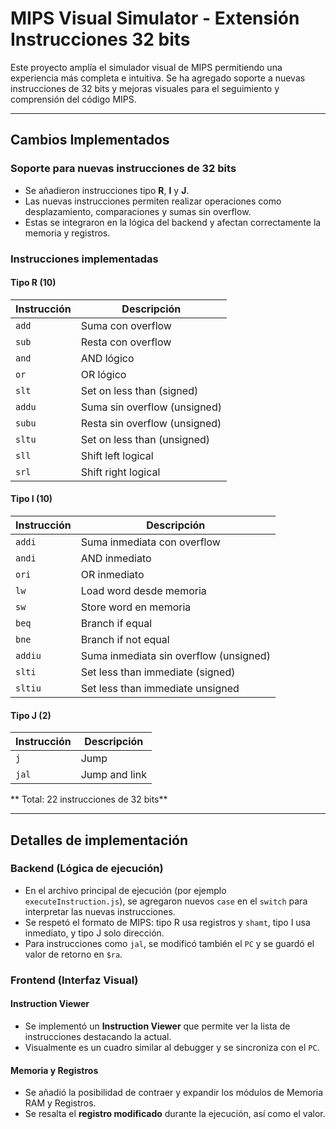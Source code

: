 #  MIPS Visual Simulator - Extensión Instrucciones 32 bits

Este proyecto amplía el simulador visual de MIPS permitiendo una experiencia más completa e intuitiva. Se ha agregado soporte a nuevas instrucciones de 32 bits y mejoras visuales para el seguimiento y comprensión del código MIPS.

---

##  Cambios Implementados

###  Soporte para nuevas instrucciones de 32 bits

- Se añadieron instrucciones tipo **R**, **I** y **J**.
- Las nuevas instrucciones permiten realizar operaciones como desplazamiento, comparaciones y sumas sin overflow.
- Estas se integraron en la lógica del backend y afectan correctamente la memoria y registros.

###  Instrucciones implementadas

####  Tipo R (10)

| Instrucción | Descripción                       |
|-------------|-----------------------------------|
| `add`       | Suma con overflow                 |
| `sub`       | Resta con overflow                |
| `and`       | AND lógico                        |
| `or`        | OR lógico                         |
| `slt`       | Set on less than (signed)         |
| `addu`      | Suma sin overflow (unsigned)      |
| `subu`      | Resta sin overflow (unsigned)     |
| `sltu`      | Set on less than (unsigned)       |
| `sll`       | Shift left logical                |
| `srl`       | Shift right logical               |

####  Tipo I (10)

| Instrucción | Descripción                                  |
|-------------|----------------------------------------------|
| `addi`      | Suma inmediata con overflow                  |
| `andi`      | AND inmediato                                |
| `ori`       | OR inmediato                                 |
| `lw`        | Load word desde memoria                      |
| `sw`        | Store word en memoria                        |
| `beq`       | Branch if equal                              |
| `bne`       | Branch if not equal                          |
| `addiu`     | Suma inmediata sin overflow (unsigned)       |
| `slti`      | Set less than immediate (signed)             |
| `sltiu`     | Set less than immediate unsigned             |

####  Tipo J (2)

| Instrucción | Descripción                |
|-------------|----------------------------|
| `j`         | Jump                       |
| `jal`       | Jump and link              |

** Total: 22 instrucciones de 32 bits**

---

##  Detalles de implementación

### Backend (Lógica de ejecución)

- En el archivo principal de ejecución (por ejemplo `executeInstruction.js`), se agregaron nuevos `case` en el `switch` para interpretar las nuevas instrucciones.
- Se respetó el formato de MIPS: tipo R usa registros y `shamt`, tipo I usa inmediato, y tipo J solo dirección.
- Para instrucciones como `jal`, se modificó también el `PC` y se guardó el valor de retorno en `$ra`.

### Frontend (Interfaz Visual)

#### Instruction Viewer
- Se implementó un **Instruction Viewer** que permite ver la lista de instrucciones destacando la actual.
- Visualmente es un cuadro similar al debugger y se sincroniza con el `PC`.

#### Memoria y Registros
- Se añadió la posibilidad de contraer y expandir los módulos de Memoria RAM y Registros.
- Se resalta el **registro modificado** durante la ejecución, así como el valor.
